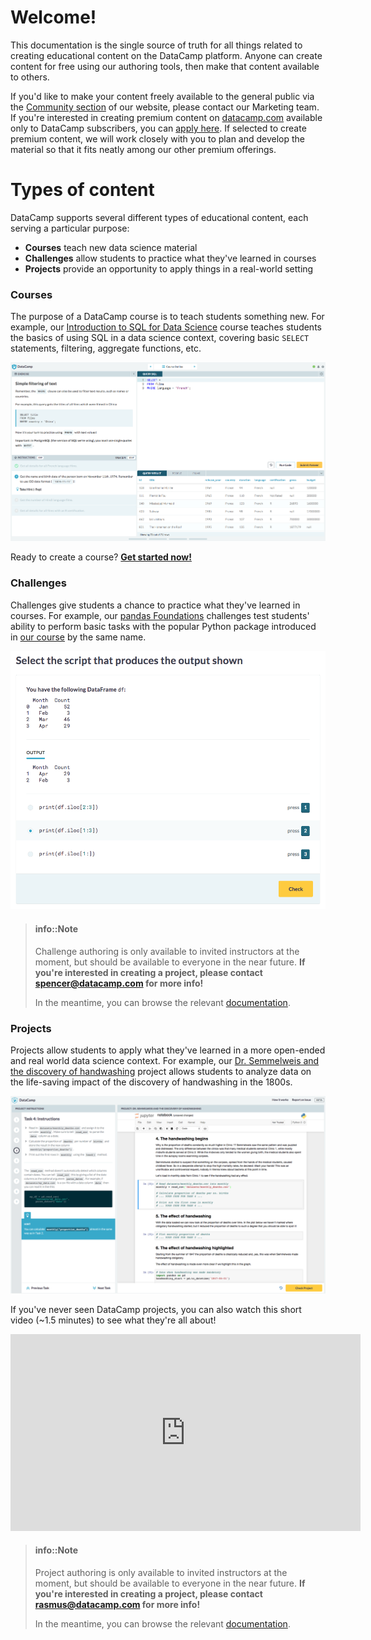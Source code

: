 # Welcome!

This documentation is the single source of truth for all things related to creating educational content on the DataCamp platform. Anyone can create content for free using our authoring tools, then make that content available to others.

If you'd like to make your content freely available to the general public via the [Community section](https://www.datacamp.com/community/) of our website, please contact our Marketing team. If you're interested in creating premium content on [datacamp.com](https://www.datacamp.com/) available only to DataCamp subscribers, you can [apply here](https://www.datacamp.com/create/). If selected to create premium content, we will work closely with you to plan and develop the material so that it fits neatly among our other premium offerings.

# Types of content

DataCamp supports several different types of educational content, each serving a particular purpose: 

* **Courses** teach new data science material
* **Challenges** allow students to practice what they've learned in courses
* **Projects** provide an opportunity to apply things in a real-world setting

### Courses

The purpose of a DataCamp course is to teach students something new. For example, our [Introduction to SQL for Data Science](https://www.datacamp.com/courses/intro-to-sql-for-data-science) course teaches students the basics of using SQL in a data science context, covering basic `SELECT` statements, filtering, aggregate functions, etc.

[![Introduction to SQL for Data Science](images/courses/intro-sql.png)](https://campus.datacamp.com/courses/intro-to-sql-for-data-science/filtering-rows?ex=3)

Ready to create a course? **[Get started now!](courses/README.md)**

### Challenges

Challenges give students a chance to practice what they've learned in courses. For example, our [pandas Foundations](https://challenges.datacamp.com/practice/300) challenges test students' ability to perform basic tasks with the popular Python package introduced in [our course](https://www.datacamp.com/courses/pandas-foundations) by the same name.

[![pandas Foundations](images/challenges/pandas-challenge.png)](https://challenges.datacamp.com/practice/300)

<!-- Ready to create some challenges? **[Get started now!](challenges/README.md)** -->

> #### info::Note
> Challenge authoring is only available to invited instructors at the moment, but should be available to everyone in the near future. **If you're interested in creating a project, please contact [spencer@datacamp.com](mailto:spencer@datacamp.com) for more info!**
> 
> In the meantime, you can browse the relevant [documentation](challenges/README.md).

### Projects

Projects allow students to apply what they've learned in a more open-ended and real world data science context. For example, our [Dr. Semmelweis and the discovery of handwashing](https://www.datacamp.com/projects/20) project allows students to analyze data on the life-saving impact of the discovery of handwashing in the 1800s.

[![Dr. Semmelweis and the discovery of handwashing](images/projects/handwashing-project.png)](https://projects.datacamp.com/projects/20)

If you've never seen DataCamp projects, you can also watch this short video (~1.5 minutes) to see what they're all about!

<center><iframe width="560" height="315" src="https://www.youtube-nocookie.com/embed/W86aAYmcsSM?rel=0" frameborder="0" allowfullscreen></iframe></center>

<!-- Ready to create a project? **[Get started now!](projects/README.md)** -->

> #### info::Note
> Project authoring is only available to invited instructors at the moment, but should be available to everyone in the near future. **If you're interested in creating a project, please contact [rasmus@datacamp.com](mailto:rasmus@datacamp.com) for more info!**
>
> In the meantime, you can browse the relevant [documentation](projects/README.md).